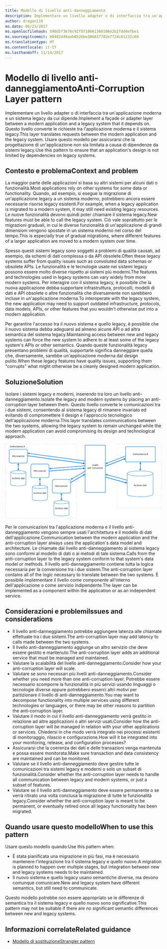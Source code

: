 ```yaml
---
title: Modello di livello anti-danneggiamento
description: Implementare un livello adapter o di interfaccia tra un'applicazione moderna e un sistema legacy.
author: dragon119
ms.date: 06/23/2017
ms.openlocfilehash: 590d5f3676c92f5f18661360106e2b2fdd4efbe1
ms.sourcegitcommit: b0482d49aab0526be386837702e7724c61232c60
ms.translationtype: HT
ms.contentlocale: it-IT
ms.lasthandoff: 11/14/2017
---
```

# <a name="anti-corruption-layer-pattern"></a><span data-ttu-id="9398b-103">Modello di livello anti-danneggiamento</span><span class="sxs-lookup"><span data-stu-id="9398b-103">Anti-Corruption Layer pattern</span></span>

<span data-ttu-id="9398b-104">Implementare un livello adapter o di interfaccia tra un'applicazione moderna e un sistema legacy da cui dipende.</span><span class="sxs-lookup"><span data-stu-id="9398b-104">Implement a façade or adapter layer between a modern application and a legacy system that it depends on.</span></span> <span data-ttu-id="9398b-105">Questo livello converte le richieste tra l'applicazione moderna e il sistema legacy.</span><span class="sxs-lookup"><span data-stu-id="9398b-105">This layer translates requests between the modern application and the legacy system.</span></span> <span data-ttu-id="9398b-106">Usare questo modello per assicurarsi che la progettazione di un'applicazione non sia limitata a causa di dipendenze da sistemi legacy.</span><span class="sxs-lookup"><span data-stu-id="9398b-106">Use this pattern to ensure that an application's design is not limited by dependencies on legacy systems.</span></span>

## <a name="context-and-problem"></a><span data-ttu-id="9398b-107">Contesto e problema</span><span class="sxs-lookup"><span data-stu-id="9398b-107">Context and problem</span></span>

<span data-ttu-id="9398b-108">La maggior parte delle applicazioni si basa su altri sistemi per alcuni dati o funzionalità.</span><span class="sxs-lookup"><span data-stu-id="9398b-108">Most applications rely on other systems for some data or functionality.</span></span> <span data-ttu-id="9398b-109">Quando, ad esempio, si esegue la migrazione di un'applicazione legacy a un sistema moderno, potrebbero ancora essere necessarie risorse legacy esistenti.</span><span class="sxs-lookup"><span data-stu-id="9398b-109">For example, when a legacy application is migrated to a modern system, it may still need existing legacy resources.</span></span> <span data-ttu-id="9398b-110">Le nuove funzionalità devono quindi poter chiamare il sistema legacy.</span><span class="sxs-lookup"><span data-stu-id="9398b-110">New features must be able to call the legacy system.</span></span> <span data-ttu-id="9398b-111">Ciò vale soprattutto per le migrazioni graduali, in cui le diverse funzionalità di un'applicazione di grandi dimensioni vengono spostate in un sistema moderno nel corso del tempo.</span><span class="sxs-lookup"><span data-stu-id="9398b-111">This is especially true of gradual migrations, where different features of a larger application are moved to a modern system over time.</span></span>

<span data-ttu-id="9398b-112">Spesso questi sistemi legacy sono soggetti a problemi di qualità causati, ad esempio, da schemi di dati complessa o da API obsolete.</span><span class="sxs-lookup"><span data-stu-id="9398b-112">Often these legacy systems suffer from quality issues such as convoluted data schemas or obsolete APIs.</span></span> <span data-ttu-id="9398b-113">Le funzionalità e le tecnologie usate nei sistemi legacy possono essere molto diverse rispetto ai sistemi più moderni.</span><span class="sxs-lookup"><span data-stu-id="9398b-113">The features and technologies used in legacy systems can vary widely from more modern systems.</span></span> <span data-ttu-id="9398b-114">Per interagire con il sistema legacy, è possibile che la nuova applicazione debba supportare infrastruttura, protocolli, modelli di dati e API obsolete o altre funzionalità che diversamente non sarebbero incluse in un'applicazione moderna.</span><span class="sxs-lookup"><span data-stu-id="9398b-114">To interoperate with the legacy system, the new application may need to support outdated infrastructure, protocols, data models, APIs, or other features that you wouldn't otherwise put into a modern application.</span></span>

<span data-ttu-id="9398b-115">Per garantire l'accesso tra il nuovo sistema e quello legacy, è possibile che il nuovo sistema debba adeguarsi ad almeno alcune API o ad altra semantica del sistema legacy.</span><span class="sxs-lookup"><span data-stu-id="9398b-115">Maintaining access between new and legacy systems can force the new system to adhere to at least some of the legacy system's APIs or other semantics.</span></span> <span data-ttu-id="9398b-116">Quando queste funzionalità legacy presentano problemi di qualità, supportarle significa danneggiare quella che, diversamente, sarebbe un'applicazione moderna dal design pulito.</span><span class="sxs-lookup"><span data-stu-id="9398b-116">When these legacy features have quality issues, supporting them "corrupts" what might otherwise be a cleanly designed modern application.</span></span> 

## <a name="solution"></a><span data-ttu-id="9398b-117">Soluzione</span><span class="sxs-lookup"><span data-stu-id="9398b-117">Solution</span></span>

<span data-ttu-id="9398b-118">Isolare i sistemi legacy e moderni, inserendo tra loro un livello anti-danneggiamento.</span><span class="sxs-lookup"><span data-stu-id="9398b-118">Isolate the legacy and modern systems by placing an anti-corruption layer between them.</span></span> <span data-ttu-id="9398b-119">Questo livello converte le comunicazioni tra i due sistemi, consentendo al sistema legacy di rimanere invariato ed evitando di compromettere il design e l'approccio tecnologico dell'applicazione moderna.</span><span class="sxs-lookup"><span data-stu-id="9398b-119">This layer translates communications between the two systems, allowing the legacy system to remain unchanged while the modern application can avoid compromising its design and technological approach.</span></span>

![](./_images/anti-corruption-layer.png) 

<span data-ttu-id="9398b-120">Per le comunicazioni tra l'applicazione moderna e il livello anti-danneggiamento vengono sempre usati l'architettura e il modello di dati dell'applicazione.</span><span class="sxs-lookup"><span data-stu-id="9398b-120">Communication between the modern application and the anti-corruption layer always uses the application's data model and architecture.</span></span> <span data-ttu-id="9398b-121">Le chiamate dal livello anti-danneggiamento al sistema legacy sono conformi al modello di dati o ai metodi di tale sistema.</span><span class="sxs-lookup"><span data-stu-id="9398b-121">Calls from the anti-corruption layer to the legacy system conform to that system's data model or methods.</span></span> <span data-ttu-id="9398b-122">Il livello anti-danneggiamento contiene tutta la logica necessaria per la conversione tra i due sistemi.</span><span class="sxs-lookup"><span data-stu-id="9398b-122">The anti-corruption layer contains all of the logic necessary to translate between the two systems.</span></span> <span data-ttu-id="9398b-123">È possibile implementare il livello come componente all'interno dell'applicazione o come servizio indipendente.</span><span class="sxs-lookup"><span data-stu-id="9398b-123">The layer can be implemented as a component within the application or as an independent service.</span></span>

## <a name="issues-and-considerations"></a><span data-ttu-id="9398b-124">Considerazioni e problemi</span><span class="sxs-lookup"><span data-stu-id="9398b-124">Issues and considerations</span></span>

- <span data-ttu-id="9398b-125">Il livello anti-danneggiamento potrebbe aggiungere latenza alle chiamate effettuate tra i due sistemi.</span><span class="sxs-lookup"><span data-stu-id="9398b-125">The anti-corruption layer may add latency to calls made between the two systems.</span></span>
- <span data-ttu-id="9398b-126">Il livello anti-danneggiamento aggiunge un altro servizio che deve essere gestito e mantenuto.</span><span class="sxs-lookup"><span data-stu-id="9398b-126">The anti-corruption layer adds an additional service that must be managed and maintained.</span></span>
- <span data-ttu-id="9398b-127">Valutare la scalabilità del livello anti-danneggiamento.</span><span class="sxs-lookup"><span data-stu-id="9398b-127">Consider how your anti-corruption layer will scale.</span></span>
- <span data-ttu-id="9398b-128">Valutare se sono necessari più livelli anti-danneggiamento.</span><span class="sxs-lookup"><span data-stu-id="9398b-128">Consider whether you need more than one anti-corruption layer.</span></span> <span data-ttu-id="9398b-129">Potrebbe essere necessario scomporre la funzionalità in più servizi usando linguaggi o tecnologie diverse oppure potrebbero esserci altri motivi per partizionare il livello di anti-danneggiamento.</span><span class="sxs-lookup"><span data-stu-id="9398b-129">You may want to decompose functionality into multiple services using different technologies or languages, or there may be other reasons to partition the anti-corruption layer.</span></span>
- <span data-ttu-id="9398b-130">Valutare il modo in cui il livello anti-danneggiamento verrà gestito in relazione ad altre applicazioni o altri servizi usati.</span><span class="sxs-lookup"><span data-stu-id="9398b-130">Consider how the anti-corruption layer will be managed in relation with your other applications or services.</span></span> <span data-ttu-id="9398b-131">Chiedersi in che modo verrà integrato nei processi esistenti di monitoraggio, rilascio e configurazione.</span><span class="sxs-lookup"><span data-stu-id="9398b-131">How will it be integrated into your monitoring, release, and configuration processes?</span></span>
- <span data-ttu-id="9398b-132">Assicurarsi che la coerenza dei dati e delle transazioni venga mantenuta e possa essere monitorata.</span><span class="sxs-lookup"><span data-stu-id="9398b-132">Make sure transaction and data consistency are maintained and can be monitored.</span></span>
- <span data-ttu-id="9398b-133">Valutare se il livello anti-danneggiamento deve gestire tutte le comunicazioni tra sistemi legacy e moderni o solo un subset di funzionalità.</span><span class="sxs-lookup"><span data-stu-id="9398b-133">Consider whether the anti-corruption layer needs to handle all communication between legacy and modern systems, or just a subset of features.</span></span> 
- <span data-ttu-id="9398b-134">Valutare se il livello anti-danneggiamento deve essere permanente o se verrà ritirato una volta conclusa la migrazione di tutte le funzionalità legacy.</span><span class="sxs-lookup"><span data-stu-id="9398b-134">Consider whether the anti-corruption layer is meant to be permanent, or eventually retired once all legacy functionality has been migrated.</span></span>

## <a name="when-to-use-this-pattern"></a><span data-ttu-id="9398b-135">Quando usare questo modello</span><span class="sxs-lookup"><span data-stu-id="9398b-135">When to use this pattern</span></span>

<span data-ttu-id="9398b-136">Usare questo modello quando:</span><span class="sxs-lookup"><span data-stu-id="9398b-136">Use this pattern when:</span></span>

- <span data-ttu-id="9398b-137">È stata pianificata una migrazione in più fasi, ma è necessario mantenere l'integrazione tra il sistema legacy e quello nuovo.</span><span class="sxs-lookup"><span data-stu-id="9398b-137">A migration is planned to happen over multiple stages, but integration between new and legacy systems needs to be maintained.</span></span>
- <span data-ttu-id="9398b-138">Il nuovo sistema e quello legacy usano semantiche diverse, ma devono comunque comunicare.</span><span class="sxs-lookup"><span data-stu-id="9398b-138">New and legacy system have different semantics, but still need to communicate.</span></span>

<span data-ttu-id="9398b-139">Questo modello potrebbe non essere appropriato se le differenze di semantica tra il sistema legacy e quello nuovo sono significative.</span><span class="sxs-lookup"><span data-stu-id="9398b-139">This pattern may not be suitable if there are no significant semantic differences between new and legacy systems.</span></span> 

## <a name="related-guidance"></a><span data-ttu-id="9398b-140">Informazioni correlate</span><span class="sxs-lookup"><span data-stu-id="9398b-140">Related guidance</span></span>

- <span data-ttu-id="9398b-141">[Modello di sostituzione][strangler]</span><span class="sxs-lookup"><span data-stu-id="9398b-141">[Strangler pattern][strangler]</span></span>

[strangler]: ./strangler.md
